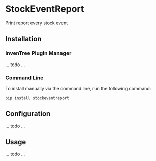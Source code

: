 # StockEventReport

Print report every stock event

## Installation

### InvenTree Plugin Manager

... todo ...

### Command Line 

To install manually via the command line, run the following command:

```bash
pip install stockeventreport
```

## Configuration

... todo ...

## Usage

... todo ...
